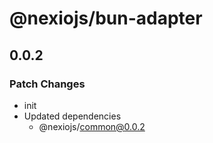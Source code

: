 # @nexiojs/bun-adapter

## 0.0.2

### Patch Changes

- init
- Updated dependencies
  - @nexiojs/common@0.0.2
